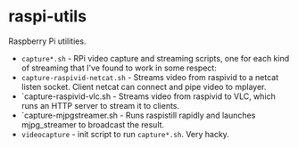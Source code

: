 raspi-utils
===========

Raspberry Pi utilities.

* `capture*.sh` - RPi video capture and streaming scripts, one for each kind of streaming that I've found to work in some respect:
 * `capture-raspivid-netcat.sh` - Streams video from raspivid to a netcat listen socket. Client netcat can connect and pipe video to mplayer.
 * `capture-raspivid-vlc.sh - Streams video from raspivid to VLC, which runs an HTTP server to stream it to clients.
 * `capture-mjpgstreamer.sh - Runs raspistill rapidly and launches mjpg_streamer to broadcast the result.
* `videocapture` - init script to run `capture*.sh`. Very hacky.
